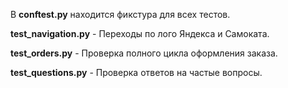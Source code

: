 В **conftest.py** находится фикстура для всех тестов.

**test_navigation.py** - Переходы по лого Яндекса и Самоката.

**test_orders.py** - Проверка полного цикла оформления заказа.

**test_questions.py** - Проверка ответов на частые вопросы.
